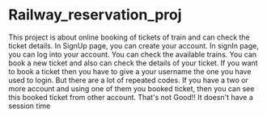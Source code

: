 # Railway_reservation_proj
This project is about online booking of tickets of train and can check the ticket details.
In SignUp page, you can create your account.
In signIn page, you can log into your account.
You can check the available trains. You can book a new ticket and also can check the details of your ticket.
If you want to book a ticket then you have to give a your username the one you have used to login.
But there are a lot of repeated codes.
If you have a two or more account and using one of them you booked ticket, then you can see this booked ticket from other account. That's not Good!! It doesn't have a session time
